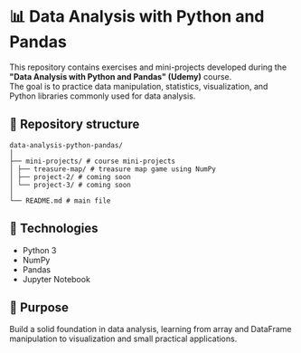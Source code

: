 # 📊 Data Analysis with Python and Pandas  

This repository contains exercises and mini-projects developed during the **"Data Analysis with Python and Pandas" (Udemy)** course.  
The goal is to practice data manipulation, statistics, visualization, and Python libraries commonly used for data analysis.  

## 📌 Repository structure  

```
data-analysis-python-pandas/
│
├── mini-projects/ # course mini-projects
│ ├── treasure-map/ # treasure map game using NumPy
│ ├── project-2/ # coming soon
│ └── project-3/ # coming soon
│
└── README.md # main file
```

## 🚀 Technologies  

- Python 3  
- NumPy  
- Pandas  
- Jupyter Notebook  

## 🎯 Purpose  

Build a solid foundation in data analysis, learning from array and DataFrame manipulation to visualization and small practical applications.  
